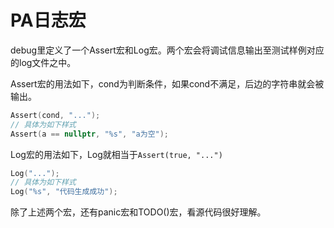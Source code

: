 # PA日志宏

debug里定义了一个Assert宏和Log宏。两个宏会将调试信息输出至测试样例对应的log文件之中。

Assert宏的用法如下，cond为判断条件，如果cond不满足，后边的字符串就会被输出。
```cpp
Assert(cond, "...");
// 具体为如下样式
Assert(a == nullptr, "%s", "a为空");
```

Log宏的用法如下，Log就相当于`Assert(true, "...")`
```cpp
Log("...");
// 具体为如下样式
Log("%s", "代码生成成功");
```

除了上述两个宏，还有panic宏和TODO()宏，看源代码很好理解。